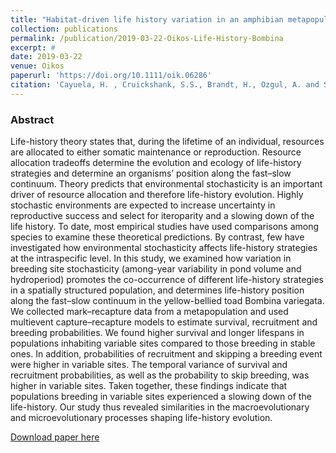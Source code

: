 ```yaml
---
title: "Habitat-driven life history variation in an amphibian metapopulation"
collection: publications
permalink: /publication/2019-03-22-Oikos-Life-History-Bombina
excerpt: #
date: 2019-03-22
venue: Oikos
paperurl: 'https://doi.org/10.1111/oik.06286'
citation: 'Cayuela, H. , Cruickshank, S.S., Brandt, H., Ozgul, A. and Schmidt, B.R. (2019). Habitat-driven life history variation in an amphibian metapopulation <i>Oikos</i>. 128: 1265–1276'
---
```



### Abstract

Life-history theory states that, during the lifetime of an individual, resources are allocated to either somatic maintenance or reproduction. Resource allocation tradeoffs determine the evolution and ecology of life-history strategies and determine an organisms’ position along the fast–slow continuum. Theory predicts that environmental stochasticity is an important driver of resource allocation and therefore life-history evolution. Highly stochastic environments are expected to increase uncertainty in reproductive success and select for iteroparity and a slowing down of the life history. To date, most empirical studies have used comparisons among species to examine these theoretical predictions. By contrast, few have investigated how environmental stochasticity affects life-history strategies at the intraspecific level. In this study, we examined how variation in breeding site stochasticity (among-year variability in pond volume and hydroperiod) promotes the co-occurrence of different life-history strategies in a spatially structured population, and determines life-history position along the fast–slow continuum in the yellow-bellied toad Bombina variegata. We collected mark–recapture data from a metapopulation and used multievent capture–recapture models to estimate survival, recruitment and breeding probabilities. We found higher survival and longer lifespans in populations inhabiting variable sites compared to those breeding in stable ones. In addition, probabilities of recruitment and skipping a breeding event were higher in variable sites. The temporal variance of survival and recruitment probabilities, as well as the probability to skip breeding, was higher in variable sites. Taken together, these findings indicate that populations breeding in variable sites experienced a slowing down of the life-history. Our study thus revealed similarities in the macroevolutionary and microevolutionary processes shaping life-history evolution.


[Download paper here](https://doi.org/10.1111/oik.06286)

